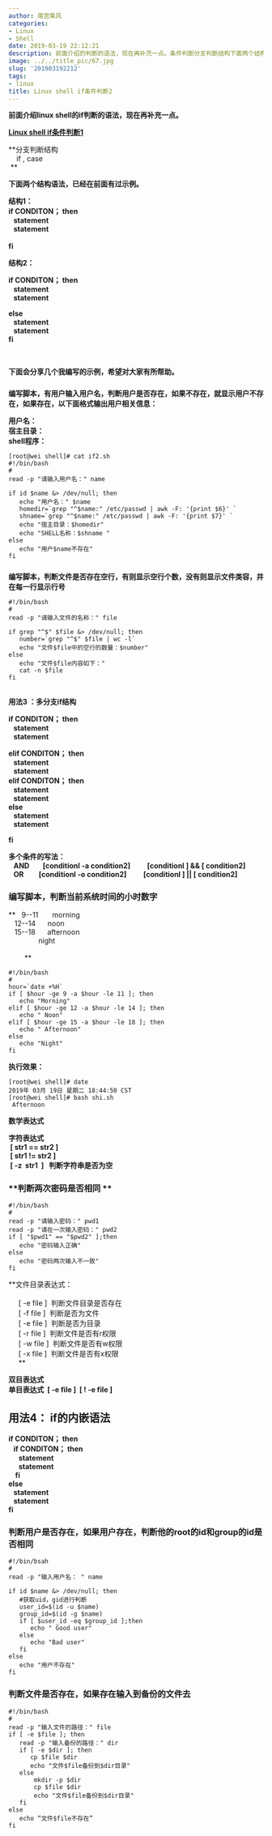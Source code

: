 ```yaml
---
author: 南宫乘风
categories:
- Linux
- Shell
date: 2019-03-19 22:12:21
description: 前面介绍的判断的语法，现在再补充一点。条件判断分支判断结构下面两个结构语法，已经在前面有过示例。结构：；结构：；下面会分享几个我编写的示例，希望对大家有所帮助。编写脚本，有用户输入用户名，判断用户是否。。。。。。。
image: ../../title_pic/67.jpg
slug: '201903192212'
tags:
- linux
title: Linux shell if条件判断2
---
```


<!--more-->

**前面介绍linux shell的if判断的语法，现在再补充一点。**

**[Linux shell if条件判断1](https://blog.csdn.net/heian_99/article/details/88625227)**

**分支判断结构  
    if , case  
 **

**下面两个结构语法，已经在前面有过示例。**

  
**结构1：  
if CONDITON； then  
   statement  
   statement  
     
fi**

**结构2：**

**if CONDITON； then  
   statement  
   statement**

**else  
   statement  
   statement  
fi**

 

**下面会分享几个我编写的示例，希望对大家有所帮助。**

###   
**编写脚本，有用户输入用户名，判断用户是否存在，如果不存在，就显示用户不存在，如果存在，以下面格式输出用户相关信息：**

**用户名：  
宿主目录：  
shell程序：**

```
[root@wei shell]# cat if2.sh 
#!/bin/bash
#
read -p "请输入用户名：" name

if id $name &> /dev/null; then
   echo "用户名：" $name
   homedir=`grep "^$name:" /etc/passwd | awk -F: '{print $6}' `
   shname=`grep "^$name:" /etc/passwd | awk -F: '{print $7}' `
   echo "宿主目录：$homedir"
   echo "SHELL名称：$shname "
else
   echo "用户$name不存在"
fi
```

###   
**编写脚本，判断文件是否存在空行，有则显示空行个数，没有则显示文件类容，并在每一行显示行号**

```
#!/bin/bash
#
read -p "请输入文件的名称：" file

if grep "^$" $file &> /dev/null; then
   number=`grep "^$" $file | wc -l`
   echo "文件$file中的空行的数量：$number"
else
   echo "文件$file内容如下："
   cat -n $file
fi
```

##   
**用法3 ：多分支if结构**

  
**if CONDITON； then  
   statement  
   statement**

**elif CONDITON； then  
   statement  
   statement  
elif CONDITON； then  
   statement  
   statement  
else  
   statement  
   statement**

**fi**

  
**多个条件的写法：  
   AND        \[conditionl \-a condition2\]          \[conditionl \] \&\& \[ condition2\]  
   OR         \[conditionl \-o condition2\]          \[conditionl \] || \[ condition2\]**

### **编写脚本，判断当前系统时间的小时数字**

**   9--11       morning  
   12--14      noon  
   15--18      afternoon  
               night  
          
        **

```
#!/bin/bash
#
hour=`date +%H`
if [ $hour -ge 9 -a $hour -le 11 ]; then
   echo "Morning" 
elif [ $hour -ge 12 -a $hour -le 14 ]; then
   echo " Noon"
elif [ $hour -ge 15 -a $hour -le 18 ]; then
   echo " Afternoon"
else
   echo "Night"
fi
```

**执行效果：**

```
[root@wei shell]# date
2019年 03月 19日 星期二 18:44:50 CST
[root@wei shell]# bash shi.sh 
 Afternoon
```

**数学表达式**

**字符表达式  
 \[ str1 == str2 \]  
 \[ str1 \!= str2 \]  
 \[ \-z  str1  \]   判断字符串是否为空**

### **判断两次密码是否相同 **

```
#!/bin/bash
#
read -p "请输入密码：" pwd1
read -p "请在一次输入密码：" pwd2
if [ "$pwd1" == "$pwd2" ];then
   echo "密码输入正确"
else
   echo "密码两次输入不一致"
fi
```

**文件目录表达式：  
    
     \[ \-e file \]  判断文件目录是否存在  
     \[ \-f file \]  判断是否为文件  
     \[ \-e file \]  判断是否为目录  
     \[ \-r file \]  判断文件是否有r权限  
     \[ \-w file \]  判断文件是否有w权限  
     \[ \-x file \]  判断文件是否有x权限  
     **

**双目表达式  
单目表达式  \[ \-e file \]  \[ \! \-e file \]**

## **用法4： if的内嵌语法**

  
**if CONDITON； then  
   if CONDITON； then  
      statement  
      statement  
    fi  
else  
   statement  
   statement  
fi**

### **判断用户是否存在，如果用户存在，判断他的root的id和group的id是否相同**

```
#!/bin/bsah
#
read -p "输入用户名： " name

if id $name &> /dev/null; then
   #获取uid，gid进行判断
   user_id=$(id -u $name)
   group_id=$(id -g $name)
   if [ $user_id -eq $group_id ];then
      echo " Good user"
   else
      echo "Bad user"
   fi
else
   echo "用户不存在"
fi
```

### **判断文件是否存在，如果存在输入到备份的文件去**

```
#!/bin/bash
#
read -p "输入文件的路径：" file
if [ -e $file ]; then
   read -p "输入备份的路径：" dir
   if [ -e $dir ]; then
      cp $file $dir
      echo "文件$file备份到$dir目录"
   else
       mkdir -p $dir
       cp $file $dir
       echo "文件$file备份到$dir目录"
   fi
else
   echo “文件$file不存在”
fi
```